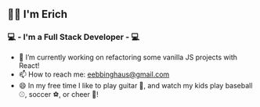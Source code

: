 
## 👋🏼 I'm Erich 
### 💻 - I'm a Full Stack Developer - 💻

- 🔭 I’m currently working on refactoring some vanilla JS projects with React!
- 📫 How to reach me: eebbinghaus@gmail.com
- 😄 In my free time I like to play guitar 🎸, and watch my kids play baseball ⚾️, soccer ⚽️, or cheer 📣!

<!--
**eebbinghaus/eebbinghaus** is a ✨ _special_ ✨ repository because its `README.md` (this file) appears on your GitHub profile.

Here are some ideas to get you started:

- 🔭 I’m currently working on ...
- 🌱 I’m currently learning ...
- 💬 Ask me about ...
- 📫 How to reach me: ...
- 😄 Pronouns: ...
- ⚡ Fun fact: ...
-->
